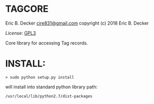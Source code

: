 TAGCORE
=======

Eric B. Decker <cire831@gmail.com>
copyright (c) 2018 Eric B. Decker

*License*: [GPL3](https://opensource.org/licenses/GPL-3.0)

Core library for accessing Tag records.

INSTALL:
========

    > sudo python setup.py install

will install into standard python library path:

    /usr/local/lib/python2.7/dist-packages
